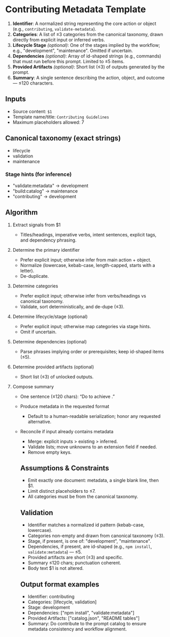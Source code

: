 # Contributing Metadata Template

1. **Identifier**: A normalized string representing the core action or object (e.g., `contributing`, `validate-metadata`).  
2. **Categories**: A list of ≤3 categories from the canonical taxonomy, drawn directly from explicit input or inferred verbs.  
3. **Lifecycle Stage** *(optional)*: One of the stages implied by the workflow; e.g., "development", "maintenance". Omitted if uncertain.  
4. **Dependencies** *(optional)*: Array of id-shaped strings (e.g., commands) that must run before this prompt. Limited to ≤5 items.  
5. **Provided Artifacts** *(optional)*: Short list (≤3) of outputs generated by the prompt.  
6. **Summary**: A single sentence describing the action, object, and outcome — ≤120 characters.  

## Inputs
- Source content: `$1`
- Template name/title: `Contributing Guidelines`
- Maximum placeholders allowed: 7

## Canonical taxonomy (exact strings)
- lifecycle
- validation
- maintenance

### Stage hints (for inference)
- "validate:metadata" → development  
- "build:catalog" → maintenance  
- "contributing" → development  

## Algorithm
1. Extract signals from $1  
   * Titles/headings, imperative verbs, intent sentences, explicit tags, and dependency phrasing.  

2. Determine the primary identifier  
   * Prefer explicit input; otherwise infer from main action + object.  
   * Normalize (lowercase, kebab-case, length-capped, starts with a letter).  
   * De-duplicate.  

3. Determine categories  
   * Prefer explicit input; otherwise infer from verbs/headings vs canonical taxonomy.  
   * Validate, sort deterministically, and de-dupe (≤3).  

4. Determine lifecycle/stage (optional)  
   * Prefer explicit input; otherwise map categories via stage hints.  
   * Omit if uncertain.  

5. Determine dependencies (optional)  
   * Parse phrases implying order or prerequisites; keep id-shaped items (≤5).  

6. Determine provided artifacts (optional)  
   * Short list (≤3) of unlocked outputs.  

7. Compose summary  
   * One sentence (≤120 chars): “Do <verb> <object> to achieve <outcome>.”  

8. Produce metadata in the requested format  
   * Default to a human-readable serialization; honor any requested alternative.  

9. Reconcile if input already contains metadata  
   * Merge: explicit inputs > existing > inferred.  
   * Validate lists; move unknowns to an extension field if needed.  
   * Remove empty keys.  

## Assumptions & Constraints
- Emit exactly one document: metadata, a single blank line, then $1.
- Limit distinct placeholders to ≤7.
- All categories must be from the canonical taxonomy.

## Validation
- Identifier matches a normalized id pattern (kebab-case, lowercase).
- Categories non-empty and drawn from canonical taxonomy (≤3).
- Stage, if present, is one of: "development", "maintenance".
- Dependencies, if present, are id-shaped (e.g., `npm install`, `validate:metadata`) — ≤5.
- Provided artifacts are short (≤3) and specific.
- Summary ≤120 chars; punctuation coherent.
- Body text $1 is not altered.

## Output format examples
- Identifier: contributing  
- Categories: [lifecycle, validation]  
- Stage: development  
- Dependencies: ["npm install", "validate:metadata"]  
- Provided Artifacts: ["catalog.json", "README tables"]  
- Summary: Do contribute to the prompt catalog to ensure metadata consistency and workflow alignment.
